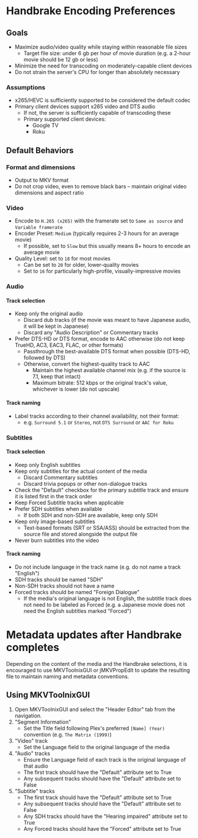 # Handbrake Encoding Preferences

## Goals
* Maximize audio/video quality while staying within reasonable file sizes
  * Target file size: under 6 gb per hour of movie duration (e.g. a 2-hour movie should be 12 gb or less)
* Minimize the need for transcoding on moderately-capable client devices
* Do not strain the server's CPU for longer than absolutely necessary

### Assumptions
* x265/HEVC is sufficiently supported to be considered the default codec
* Primary client devices support x265 video and DTS audio
  * If not, the server is sufficiently capable of transcoding these
  * Primary supported client devices:
    * Google TV
    * Roku

## Default Behaviors

### Format and dimensions
* Output to MKV format
* Do not crop video, even to remove black bars – maintain original video dimensions and aspect ratio

### Video
* Encode to `H.265 (x265)` with the framerate set to `Same as source` and `Variable framerate`
* Encoder Preset: `Medium` (typically requires 2-3 hours for an average movie)
  * If possible, set to `Slow` but this usually means 8+ hours to encode an average movie
* Quality Level: set to `18` for most movies
  * Can be set to `20` for older, lower-quality movies
  * Set to `16` for particularly high-profile, visually-impressive movies

### Audio
#### Track selection
* Keep only the original audio
  * Discard dub tracks (if the movie was meant to have Japanese audio, it will be kept in Japanese)
  * Discard any "Audio Description" or Commentary tracks
* Prefer DTS-HD or DTS format, encode to AAC otherwise (do not keep TrueHD, AC3, EAC3, FLAC, or other formats)
  * Passthrough the best-available DTS format when possible (DTS-HD, followed by DTS)
  * Otherwise, convert the highest-quality track to AAC
    * Maintain the highest available channel mix (e.g. if the source is 7.1, keep that intact)
    * Maximum bitrate: 512 kbps or the original track's value, whichever is lower (do not upscale)

#### Track naming
* Label tracks according to their channel availability, not their format:
  * e.g. `Surround 5.1` or `Stereo`, not `DTS Surround` or `AAC for Roku`

### Subtitles
#### Track selection
* Keep only English subtitles
* Keep only subtitles for the actual content of the media
  * Discard Commentary subtitles
  * Discard trivia popups or other non-dialogue tracks
* Check the "Default" checkbox for the primary subtitle track and ensure it is listed first in the track order
* Keep Forced Subtitle tracks when applicable
* Prefer SDH subtitles when available
  * If both SDH and non-SDH are available, keep only SDH
* Keep only image-based subtitles
  * Text-based formats (SRT or SSA/ASS) should be extracted from the source file and stored alongside the output file
* Never burn subtitles into the video

#### Track naming
* Do not include language in the track name (e.g. do not name a track "English")
* SDH tracks should be named "SDH"
* Non-SDH tracks should not have a name
* Forced tracks should be named "Foreign Dialogue"
  * If the media's original language is not English, the subtitle track does not need to be labeled as Forced (e.g. a Japanese movie does not need the English subtitles marked "Forced")

# Metadata updates after Handbrake completes

Depending on the content of the media and the Handbrake selections, it is encouraged to use MKVToolnixGUI or jMKVPropEdit to update the resulting file to maintain naming and metadata conventions.

## Using MKVToolnixGUI
1. Open MKVToolnixGUI and select the "Header Editor" tab from the navigation.
2. "Segment Information"
    * Set the Title field following Plex's preferred `[Name] (Year)` convention (e.g. `The Matrix (1999)`)
3. "Video" track
    * Set the Language field to the original language of the media
4. "Audio" tracks
    * Ensure the Language field of each track is the original language of that audio
    * The first track should have the "Default" attribute set to True
    * Any subsequent tracks should have the "Default" attribute set to False
5. "Subtitle" tracks
    * The first track should have the "Default" attribute set to True
    * Any subsequent tracks should have the "Default" attribute set to False
    * Any SDH tracks should have the "Hearing impaired" attribute set to True
    * Any Forced tracks should have the "Forced" attribute set to True
